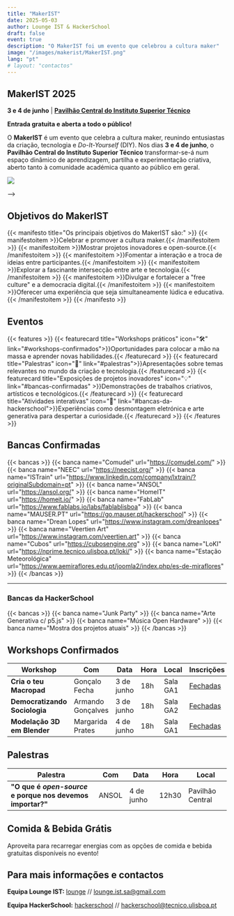 ```yaml
---
title: "MakerIST"
date: 2025-05-03
author: Lounge IST & HackerSchool
draft: false
event: true
description: "O MakerIST foi um evento que celebrou a cultura maker"
image: "/images/makerist/MakerIST.png"
lang: "pt"
# layout: "contactos"
---
```


<!-- <b><b><b> -->
<!-- # MakerIST -->
<!-- <b><b><b> -->

## MakerIST 2025

**3 e 4 de junho** | [**Pavilhão Central do Instituto Superior Técnico**](https://maps.app.goo.gl/dLX5NzLvm9guL8Vf6)

**Entrada gratuita e aberta a todo o público!**

O **MakerIST** é um evento que celebra a cultura maker, reunindo entusiastas da criação, tecnologia e _Do-It-Yourself_ (DIY). Nos dias **3 e 4 de junho**, o **Pavilhão Central do Instituto Superior Técnico** transformar-se-á num espaço dinâmico de aprendizagem, partilha e experimentação criativa, aberto tanto à comunidade académica quanto ao público em geral.

![](/images/makerist/MakerIST.png)

<!-- Através de uma variedade de atividades envolventes, o MakerIST visa promover a cultura maker e estimular a inovação: -->
<!---->
<!-- - **Workshops práticos:** Oportunidades para colocar a mão na massa e aprender novas habilidades. -->
<!-- - **Palestras:** Apresentações sobre temas relevantes no mundo da criação e tecnologia. -->
<!-- - **Exposições de projetos inovadores:** Demonstrações de trabalhos criativos, artísticos e tecnológicos. -->
<!-- - **Atividades interativas:** Experiências como desmontagem eletrónica e arte generativa para despertar a curiosidade. -->

<!-- ## Open Call -->
<!---->
<!-- Tens um projeto interessante e gostarias de ter a tua própria banca no MakerIST? -->
<!---->
<!-- <!-- Candidata-te até **30 de maio** através deste link: [https://docs.google.com/forms/d/e/1FAIpQLSdtcaK02c86xVoH1fX-USOvp27kvuRPOQKaLTERcKKnckKjXA/viewform](https://docs.google.com/forms/d/e/1FAIpQLSdtcaK02c86xVoH1fX-USOvp27kvuRPOQKaLTERcKKnckKjXA/viewform) --> -->
<!---->
<!-- Candidata-te até **30 de maio**! -->
<!-- {{< button link="https://docs.google.com/forms/d/e/1FAIpQLSdtcaK02c86xVoH1fX-USOvp27kvuRPOQKaLTERcKKnckKjXA/viewform" text="Open Call" >}} -->
<!---->

## Objetivos do MakerIST

<!-- - Celebrar e promover a cultura maker. -->
<!-- - Mostrar projetos inovadores e _open-source_. -->
<!-- - Fomentar a interação e a troca de ideias entre participantes. -->
<!-- - Explorar a fascinante intersecção entre arte e tecnologia. -->
<!-- - Divulgar e fortalecer a "free culture" e a democracia digital. -->
<!-- - Oferecer uma experiência que seja simultaneamente lúdica e educativa. -->

{{< manifesto title="Os principais objetivos do MakerIST são:" >}}
{{< manifestoitem >}}Celebrar e promover a cultura maker.{{< /manifestoitem >}}
{{< manifestoitem >}}Mostrar projetos inovadores e open-source.{{< /manifestoitem >}}
{{< manifestoitem >}}Fomentar a interação e a troca de ideias entre participantes.{{< /manifestoitem >}}
{{< manifestoitem >}}Explorar a fascinante intersecção entre arte e tecnologia.{{< /manifestoitem >}}
{{< manifestoitem >}}Divulgar e fortalecer a "free culture" e a democracia digital.{{< /manifestoitem >}}
{{< manifestoitem >}}Oferecer uma experiência que seja simultaneamente lúdica e educativa.{{< /manifestoitem >}}
{{< /manifesto >}}

## Eventos

{{< features >}}
{{< featurecard title="Workshops práticos" icon="🛠️" link="#workshops-confirmados">}}Oportunidades para colocar a mão na massa e aprender novas habilidades.{{< /featurecard >}}
{{< featurecard title="Palestras" icon="🎤" link="#palestras">}}Apresentações sobre temas relevantes no mundo da criação e tecnologia.{{< /featurecard >}}
{{< featurecard title="Exposições de projetos inovadores" icon="💡" link="#bancas-confirmadas" >}}Demonstrações de trabalhos criativos, artísticos e tecnológicos.{{< /featurecard >}}
{{< featurecard title="Atividades interativas" icon="🎨"  link="#bancas-da-hackerschool">}}Experiências como desmontagem eletrónica e arte generativa para despertar a curiosidade.{{< /featurecard >}}
{{< /features >}}


## Bancas Confirmadas

{{< bancas >}}
{{< banca name="Comudel" url="https://comudel.com/" >}}
{{< banca name="NEEC" url="https://neecist.org/" >}}
{{< banca name="ISTrain" url="https://www.linkedin.com/company/lxtrain/?originalSubdomain=pt" >}}
{{< banca name="ANSOL" url="https://ansol.org/" >}}
{{< banca name="HomeIT" url="https://homeit.io/" >}}
{{< banca name="FabLab" url="https://www.fablabs.io/labs/fablablisboa" >}}
{{< banca name="MAUSER.PT" url="https://go.mauser.pt/hackerschool" >}}
{{< banca name="Drean Lopes" url="https://www.instagram.com/dreanlopes" >}}
{{< banca name="Veertien Art" url="https://www.instagram.com/veertien.art" >}}
{{< banca name="Cubos" url="https://cubosengine.org" >}}
{{< banca name="LoKI" url="https://nprime.tecnico.ulisboa.pt/loki/" >}}
{{< banca name="Estação Meteorológica" url="https://www.aemiraflores.edu.pt/joomla2/index.php/es-de-miraflores" >}}
{{< /bancas >}}

---

### Bancas da HackerSchool

{{< bancas >}}
{{< banca name="Junk Party" >}}
{{< banca name="Arte Generativa c/ p5.js" >}}
{{< banca name="Música Open Hardware" >}}
{{< banca name="Mostra dos projetos atuais" >}}
{{< /bancas >}}

## Workshops Confirmados

| Workshop                       | Com                            | Data       | Hora | Local                    | Inscrições                                     |
| ------------------------------ | ------------------------------ | ---------- | ---- | ------------------------ | ---------------------------------------------- |
| **Cria o teu Macropad**        | Gonçalo Fecha                  | 3 de junho | 18h  | Sala GA1 | [Fechadas]() |
| **Democratizando Sociologia**  | Armando Gonçalves              | 3 de junho | 18h  | Sala GA2  | [Fechadas](https://hackerschool.tecnico.ulisboa.pt/workshops/social/)                  |
| **Modelação 3D em Blender** | Margarida Prates | 4 de junho | 18h  | Sala GA1  | [Fechadas]()                             |

## Palestras

| Palestra                                                   | Com   | Data       | Hora | Local            |
| ---------------------------------------------------------- | ----- | ---------- | ---- | ---------------- |
| **"O que é _open-source_ e porque nos devemos importar?"** | ANSOL | 4 de junho | 12h30 | Pavilhão Central |

## Comida & Bebida Grátis

Aproveita para recarregar energias com as opções de comida e bebida gratuitas disponíveis no evento!

## Para mais informações e contactos

**Equipa Lounge IST:**
[lounge](https://www.instagram.com/lounge.ist/) // [lounge.ist.sa@gmail.com](mailto:lounge.ist.sa@gmail.com)

**Equipa HackerSchool:**
[hackerschool](https://www.instagram.com/hackerschool_ist/) // [hackerschool@tecnico.ulisboa.pt](mailto:hackerschool@tecnico.ulisboa.pt)


